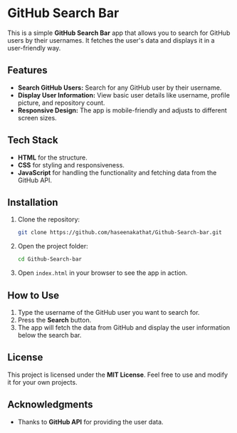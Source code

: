 # GitHub Search Bar

This is a simple **GitHub Search Bar** app that allows you to search for GitHub users by their usernames. It fetches the user's data and displays it in a user-friendly way.

## Features

- **Search GitHub Users:** Search for any GitHub user by their username.
- **Display User Information:** View basic user details like username, profile picture, and repository count.
- **Responsive Design:** The app is mobile-friendly and adjusts to different screen sizes.

## Tech Stack

- **HTML** for the structure.
- **CSS** for styling and responsiveness.
- **JavaScript** for handling the functionality and fetching data from the GitHub API.

## Installation

1. Clone the repository:
   ```bash
   git clone https://github.com/haseenakathat/Github-Search-bar.git
   ```

2. Open the project folder:
   ```bash
   cd Github-Search-bar
   ```

3. Open `index.html` in your browser to see the app in action.

## How to Use

1. Type the username of the GitHub user you want to search for.
2. Press the **Search** button.
3. The app will fetch the data from GitHub and display the user information below the search bar.

## License

This project is licensed under the **MIT License**. Feel free to use and modify it for your own projects.

## Acknowledgments

- Thanks to **GitHub API** for providing the user data.
